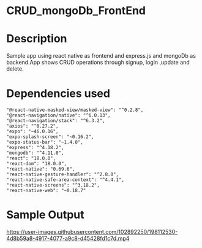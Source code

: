# CRUD_mongoDb_FrontEnd
# Description
Sample app using react native as frontend and express.js and mongoDb as backend.App shows CRUD operations through signup, login ,update and delete.


# Dependencies used
 
    "@react-native-masked-view/masked-view": "^0.2.8",
    "@react-navigation/native": "^6.0.13",
    "@react-navigation/stack": "^6.3.2",
    "axios": "^0.27.2",
    "expo": "~46.0.16",
    "expo-splash-screen": "~0.16.2",
    "expo-status-bar": "~1.4.0",
    "express": "^4.18.2",
    "mongodb": "^4.11.0",
    "react": "18.0.0",
    "react-dom": "18.0.0",
    "react-native": "0.69.6",
    "react-native-gesture-handler": "^2.8.0",
    "react-native-safe-area-context": "^4.4.1",
    "react-native-screens": "^3.18.2",
    "react-native-web": "~0.18.7"
 
# Sample Output
https://user-images.githubusercontent.com/102892250/198112530-4d8b59a8-4917-4077-a9c8-d45428fd1c7d.mp4
